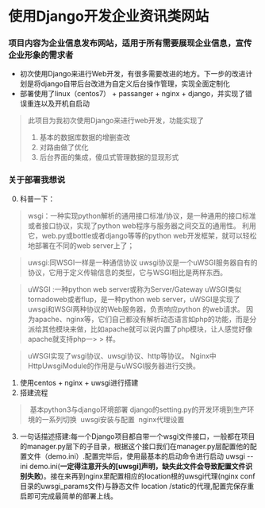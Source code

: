 # 使用Django开发企业资讯类网站
### 项目内容为**企业信息发布网站**，适用于所有需要展现企业信息，宣传企业形象的需求者

* 初次使用Django来进行Web开发，有很多需要改进的地方。下一步的改进计划是将django自带后台改进为自定义后台操作管理，实现全面定制化
* 部署使用了linux（centos7） + passanger + nginx + django，并实现了错误重连以及开机自启动

> 此项目为我初次使用Django来进行web开发，功能实现了
> 1. 基本的数据库数据的增删查改
> 2. 对路由做了优化
> 3. 后台界面的集成，傻瓜式管理数据的显现形式

### 关于部署我想说
0. 科普一下：
> wsgi：一种实现python解析的通用接口标准/协议，是一种通用的接口标准或者接口协议，实现了python web程序与服务器之间交互的通用性。 
> 利用它，web.py或bottle或者django等等的python web开发框架，就可以轻松地部署在不同的web server上了；

> uwsgi:同WSGI一样是一种通信协议 
> uwsgi协议是一个uWSGI服务器自有的协议，它用于定义传输信息的类型，它与WSGI相比是两样东西。

> uWSGI :一种python web server或称为Server/Gateway 
> uWSGI类似tornadoweb或者flup，是一种python web server，uWSGI是实现了uwsgi和WSGI两种协议的Web服务器，负责响应python 的web请求。 
> 因为apache、nginx等，它们自己都没有解析动态语言如php的功能，而是分派给其他模块来做，比如apache就可以说内置了php模块，让人感觉好像apache就支持php一> > 样。 


> uWSGI实现了wsgi协议、uwsgi协议、http等协议。 Nginx中HttpUwsgiModule的作用是与uWSGI服务器进行交换。

1. 使用centos + nginx + uwsgi进行搭建
2. 搭建流程
>  基本python3与django环境部署
>  django的setting.py的开发环境到生产环境的一系列切换
>  uwsgi安装与配置
>  nginx代理设置
3. 一句话描述搭建:每一个Django项目都自带一个wsgi文件接口，一般都在项目的manager.py层下的子目录，根据这个接口我们在manager.py层配置他的配置文件（demo.ini）.配置完毕后，使用最基本的启动命令进行启动 uwsgi --ini demo.ini(__一定得注意开头的[uwsgi]声明，缺失此文件会导致配置文件识别失败__)。接在来再到nginx里配置相应的location根的uwsgi代理(nginx conf目录的uwsgi_params文件)与静态文件 location /static的代理,配置完保存重启即可完成最简单的部署上线。

